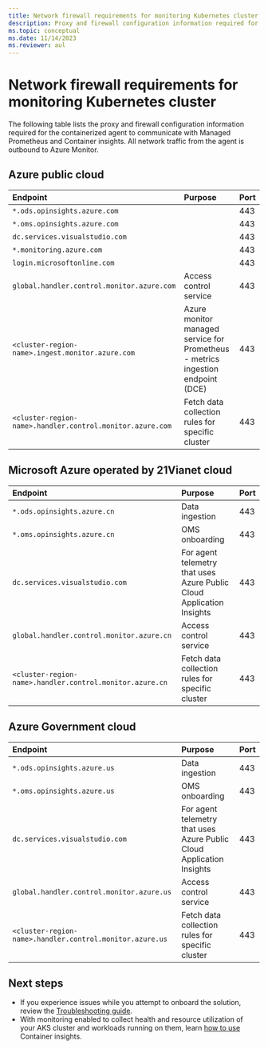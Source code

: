 ```yaml
---
title: Network firewall requirements for monitoring Kubernetes cluster
description: Proxy and firewall configuration information required for the containerized agent to communicate with Managed Prometheus and Container insights.
ms.topic: conceptual
ms.date: 11/14/2023
ms.reviewer: aul
---
```


# Network firewall requirements for monitoring Kubernetes cluster

The following table lists the proxy and firewall configuration information required for the containerized agent to communicate with Managed Prometheus and Container insights. All network traffic from the agent is outbound to Azure Monitor.

## Azure public cloud

| Endpoint| Purpose | Port |
|:---|:---|:---|
| `*.ods.opinsights.azure.com` | | 443 |
| `*.oms.opinsights.azure.com` | | 443 |
| `dc.services.visualstudio.com` | | 443 |
| `*.monitoring.azure.com` | | 443 |
| `login.microsoftonline.com` | | 443 |
| `global.handler.control.monitor.azure.com` | Access control service | 443 |
| `<cluster-region-name>.ingest.monitor.azure.com` | Azure monitor managed service for Prometheus - metrics ingestion endpoint (DCE) | 443 |
| `<cluster-region-name>.handler.control.monitor.azure.com` | Fetch data collection rules for specific cluster | 443 |

## Microsoft Azure operated by 21Vianet cloud

| Endpoint| Purpose | Port |
|:---|:---|:---|
| `*.ods.opinsights.azure.cn` | Data ingestion | 443 |
| `*.oms.opinsights.azure.cn` | OMS onboarding | 443 |
| `dc.services.visualstudio.com` | For agent telemetry that uses Azure Public Cloud Application Insights | 443 |
| `global.handler.control.monitor.azure.cn` | Access control service | 443 |
| `<cluster-region-name>.handler.control.monitor.azure.cn` | Fetch data collection rules for specific cluster | 443 |

## Azure Government cloud

| Endpoint| Purpose | Port |
|:---|:---|:---|
| `*.ods.opinsights.azure.us` | Data ingestion | 443 |
| `*.oms.opinsights.azure.us` | OMS onboarding | 443 |
| `dc.services.visualstudio.com` | For agent telemetry that uses Azure Public Cloud Application Insights | 443 |
| `global.handler.control.monitor.azure.us` | Access control service | 443 |
| `<cluster-region-name>.handler.control.monitor.azure.us` | Fetch data collection rules for specific cluster | 443 |


## Next steps

* If you experience issues while you attempt to onboard the solution, review the [Troubleshooting guide](container-insights-troubleshoot.md).
* With monitoring enabled to collect health and resource utilization of your AKS cluster and workloads running on them, learn [how to use](container-insights-analyze.md) Container insights.

